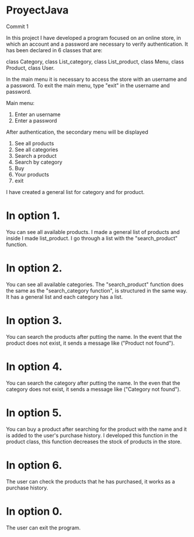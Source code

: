 # ProyectJava
Commit 1


In this project I have developed a program focused on an online store, in which an account and a password are necessary to verify authentication.
It has been declared in 6 classes that are:

class Category, 
class List_category, 
class List_product, 
class Menu, 
class Product, 
class User.


In the main menu it is necessary to access the store with an username and a password.
To exit the main menu, type "exit" in the username and password.

Main menu:

1. Enter an username
2. Enter a password


After authentication, the secondary menu will be displayed

1. See all products
2. See all categories
3. Search a product
4. Search by category
5. Buy
6. Your products
0. exit

I have created a general list for category and for product.


# In option 1. 
You can see all available products. 
I made a general list of products and inside I made list_product. 
I go through a list with  the "search_product" function.

# In option 2. 
You can see all available categories.
The "search_product" function does the same as the "search_category function", is structured in the same way.
It has a general list and each category has a list.

# In option 3. 
You can search the products after putting the name. 
In the event that the product does not exist, it sends a message like ("Product not found").

# In option 4. 
You can search the category after putting the name.
In the even that the category does not exist, it sends a message like ("Category not found").

# In option 5. 
You can buy a product after searching for the product with the name and it is added to the user's purchase history. I developed this function in the product class, this function decreases the stock of products in the store.

# In option 6. 
The user can check the products that he has purchased, it works as a purchase history.

# In option 0.
The user can exit the program.

